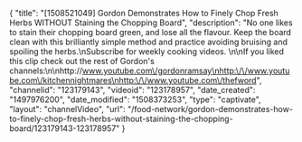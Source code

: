 {
    "title": "[1508521049] Gordon Demonstrates How to Finely Chop Fresh Herbs WITHOUT Staining the Chopping Board",
    "description": "No one likes to stain their chopping board green, and lose all the flavour. Keep the board clean with this brilliantly simple method  and practice avoiding bruising and spoiling the herbs.\nSubscribe for weekly cooking videos. \n\nIf you liked this clip check out the rest of Gordon's channels:\n\nhttp:\/\/www.youtube.com\/gordonramsay\nhttp:\/\/www.youtube.com\/kitchennightmares\nhttp:\/\/www.youtube.com\/thefword",
    "channelid": "123179143",
    "videoid": "123178957",
    "date_created": "1497976200",
    "date_modified": "1508373253",
    "type": "captivate",
    "layout": "channelVideo",
    "url": "\/food-network\/gordon-demonstrates-how-to-finely-chop-fresh-herbs-without-staining-the-chopping-board\/123179143-123178957"
}